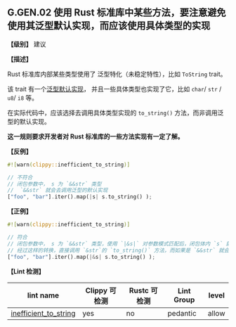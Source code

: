 ## G.GEN.02   使用 Rust 标准库中某些方法，要注意避免使用其泛型默认实现，而应该使用具体类型的实现

**【级别】** 建议

**【描述】**

Rust 标准库内部某些类型使用了 泛型特化（未稳定特性），比如 `ToString` trait。

该 trait 有一个[泛型默认实现](https://doc.rust-lang.org/stable/src/alloc/string.rs.html#2369)， 并且一些具体类型也实现了它，比如 `char`/ `str` /  `u8`/ `i8` 等。

在实际代码中，应该选择去调用具体类型实现的 `to_string()` 方法，而非调用泛型的默认实现。 

**这一规则要求开发者对 Rust 标准库的一些方法实现有一定了解。** 

**【反例】**

```rust
#![warn(clippy::inefficient_to_string)]

// 不符合
// 闭包参数中， s 为 `&&str` 类型
//  `&&str` 就会去调用泛型的默认实现
["foo", "bar"].iter().map(|s| s.to_string() );
```

**【正例】**

```rust
#![warn(clippy::inefficient_to_string)]

// 符合
// 闭包参数中， s 为 `&&str` 类型，使用 `|&s|` 对参数模式匹配后，闭包体内 `s` 就变成了 `&str` 类型
// 经过这样的转换，直接调用 `&str`的 `to_string()` 方法，而如果是 `&&str` 就会去调用泛型的默认实现。 
["foo", "bar"].iter().map(|&s| s.to_string() );
```

**【Lint 检测】**

| lint name                                                    | Clippy 可检测 | Rustc 可检测 | Lint Group | level |
| ------------------------------------------------------------ | ------------- | ------------ | ---------- | ----- |
| [inefficient_to_string](https://rust-lang.github.io/rust-clippy/master/#inefficient_to_string) | yes           | no           | pedantic   | allow |